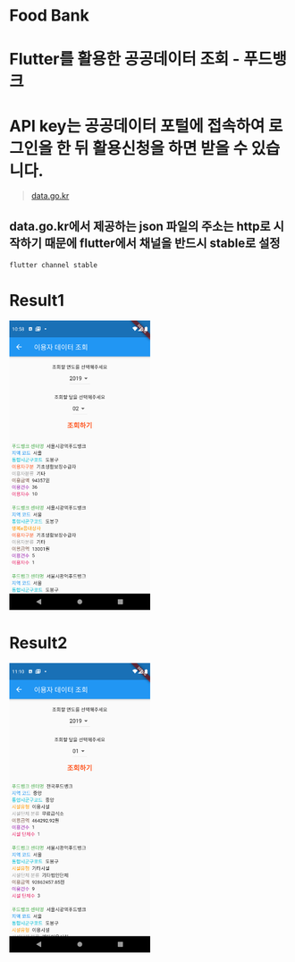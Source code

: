 # Food Bank

# Flutter를 활용한 공공데이터 조회 - 푸드뱅크

# API key는 공공데이터 포털에 접속하여 로그인을 한 뒤 활용신청을 하면 받을 수 있습니다.
> [data.go.kr](data.go.kr)

## data.go.kr에서 제공하는 json 파일의 주소는 http로 시작하기 때문에 flutter에서 채널을 반드시 stable로 설정
```
flutter channel stable
```

# Result1
<img src="screenshot/result.png" width="50%">

# Result2
<img src="screenshot/result2.png" width="50%">
